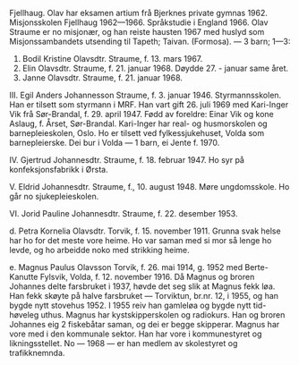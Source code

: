 Fjellhaug. Olav har eksamen artium frå Bjerknes private gymnas 1962. Misjonsskolen Fjellhaug 1962—1966. Språkstudie i England 1966. Olav Straume er no misjonær, og han reiste hausten 1967 med huslyd som Misjonssambandets utsending til Tapeth; Taivan. (Formosa). — 3 barn; 1—3:

1. Bodil Kristine Olavsdtr. Straume, f. 13. mars 1967.
2. Elin Olavsdtr. Straume, f. 21. januar 1968. Døydde 27. - januar same året.
3. Janne Olavsdtr. Straume, f. 21. januar 1968.

III. Egil Anders Johannesson Straume, f. 3. januar 1946. Styrmannsskolen. Han er tilsett som styrmann i MRF. Han vart gift 26. juli 1969 med Kari-Inger Vik frå Sør-Brandal, f. 29. april 1947. Fødd av foreldre: Einar Vik og kone Aslaug, f. Årset, Sør-Brandal. Kari-Inger har real- og husmorskolen og barnepleieskolen, Oslo. Ho er tilsett ved fylkessjukehuset, Volda som barnepleierske. Dei bur i Volda — 1 barn, ei Jente f. 1970.

IV. Gjertrud Johannesdtr. Straume, f. 18. februar 1947. Ho syr på konfeksjonsfabrikk i Ørsta.

V. Eldrid Johannesdtr. Straume, f., 10. august 1948. Møre ungdomsskole. Ho går no sjukepleieskolen.

VI. Jorid Pauline Johannesdtr. Straume, f. 22. desember 1953.

d. Petra Kornelia Olavsdtr. Torvik, f. 15. november 1911. Grunna svak helse har ho for det meste vore heime. Ho var saman med si mor så lenge ho levde, og ho arbeidde noko med strikking heime.

e. Magnus Paulus Olavsson Torvik, f. 26. mai 1914, g. 1952 med Berte-Kanutte Fylsvik, Volda, f. 12. november 1916. Då Magnus og broren Johannes delte farsbruket i 1937, høvde det seg slik at Magnus fekk løa. Han fekk skøyte på halve farsbruket — Torviktun, br.nr. 12, i 1955, og han bygde nytt stovehus 1952. I 1955 reiv han gamleløa og bygde nytt tid-
høveleg uthus. Magnus har kystskipperskolen og radiokurs. Han og broren Johannes eig 2 fiskebåtar saman, og dei er begge skipperar. Magnus har vore med i den kommunale sektor. Han har vore i kommunestyret og likningsstellet. No — 1968 — er han medlem av skolestyret og trafikknemnda.